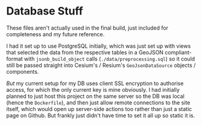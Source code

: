 # Database Stuff
These files aren't actually used in the final build, just included for completeness and my future reference.

I had it set up to use PostgreSQL initially, which was just set up with views that selected the data from the respective tables in a GeoJSON compliant-format with `jsonb_build_object` calls (`./data/preprocessing.sql`) so it could still be passed straight into Cesium's / Resium's `GeoJsonDataSource` objects / components. 

*But* my current setup for my DB uses client SSL encryption to authorise access, for which the only current key is mine obviously. I had initially planned to just host this project on the same server so the DB was local (hence the `Dockerfile`), and then just allow remote connections to the site itself, which would open up server-side actions too rather than just a static page on Github. But frankly just didn't have time to set it all up so static it is. 
